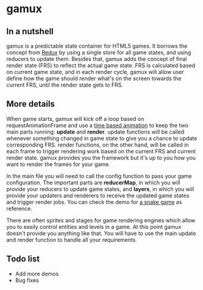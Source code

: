 # gamux

## In a nutshell
gamux is a predictable state container for HTML5 games. It borrows the concept from [Redux](https://github.com/reactjs/redux) by using a single store for all game states, and using reducers to update them. Besides that, gamux adds the concept of final render state (FRS) to reflect the actual game state. FRS is calculated based on current game state, and in each render cycle, gamux will allow user define how the game should render what's on the screen towards the current FRS, until the render state gets to FRS. 

## More details
When game starts, gamux will kick off a loop based on requestAnimationFrame and use a [time based animation](http://blog.sklambert.com/using-time-based-animation-implement/) to keep the two main parts running: **update** and **render**. update functions will be called whenever something changed in game state to give you a chance to update corresponding FRS. render functions, on the other hand, will be called in each frame to trigger rendering work based on the current FRS and current render state. gamux provides you the framework but it's up to you how you want to render the frames for your game.

In the main file you will need to call the config function to pass your game configuration. The important parts are **reducerMap**, in which you will provide your reducers to update game states, and **layers**, in which you will provide your updaters and renderers to receive the updated game states and trigger render jobs. You can check the demo for [a snake game](https://ryancat.github.io/2017/10/06/snake/) as reference. 

There are often sprites and stages for game rendering engines which allow you to easily control entities and levels in a game. At this point gamux doesn't provide you anything like that. You will have to use the main update and render function to handle all your requirements. 

## Todo list
- Add more demos
- Bug fixes
